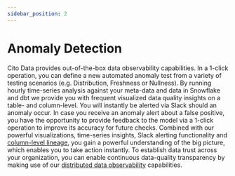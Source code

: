```yaml
---
sidebar_position: 2
---
```


# Anomaly Detection

Cito Data provides out-of-the-box data observability capabilities. In a 1-click operation,  you can define a new automated anomaly test from a variety of testing scenarios (e.g. Distribution, Freshness or Nullness). By running hourly time-series analysis against your meta-data and data in Snowflake and dbt we provide you with frequent visualized data quality insights on a table- and column-level. You will instantly be alerted via Slack should an anomaly occur. In case you receive an anomaly alert about a false positive, you have the opportunity to provide feedback to the model via a 1-click operation to improve its accuracy for future checks. Combined with our powerful visualizations, time-series insights, Slack alerting functionality and [column-level lineage](./column-level-lineage), you gain a powerful understanding of the big picture, which enables you to take action instantly. To establish data trust across your organization, you can enable continuous data-quality transparency by making use of our [distributed data observability](./distributed-data-observability) capabilities.
